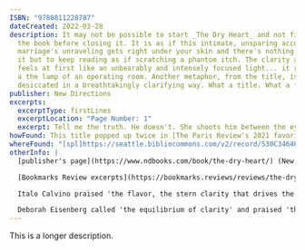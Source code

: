 ```yaml
---
ISBN: "9780811228787"
dateCreated: 2022-03-28
description: It may not be possible to start _The Dry Heart_ and not finish
  the book before closing it. It is as if this intimate, unsparing account of a
  marriage's unraveling gets right under your skin and there's nothing to do about
  it but to keep reading as if scratching a phantom itch. The clarity and directness of its prose
  feels at first like an unbearably and intensely focused light... it reveals all, like
  a the lamp of an operating room. Another metaphor, from the title, is even better&#58; this text is dry and
  desiccated in a breathtakingly clarifying way. What a title. What a first line.
publisher: New Directions
excerpts:
  excerptType: firstLines
  excerptLocation: "Page Number: 1"
  excerpt: Tell me the truth. He doesn't. She shoots him between the eyes, and walks out for a coffee.
howFound: This title popped up twice in [The Paris Review's 2021 favorites](https://www.theparisreview.org/blog/2021/12/17/our-staffs-favorite-books-of-2021/), and it sounded familiar. When I googled it, I immediately remembered being struck by the cover while just browsing on the [New Directions site](https://www.ndbooks.com/book/the-dry-heart/). Then I read [Deborah Eisenberg's review in NYRB](https://www.nybooks.com/articles/2019/07/18/natalia-ginzburg-driest-eye/)
whereFound: "[spl]https://seattle.bibliocommons.com/v2/record/S30C3464641"
otherInfo: |
  [publisher's page](https://www.ndbooks.com/book/the-dry-heart/) (New Directions)

  [Bookmarks Review excerpts](https://bookmarks.reviews/reviews/the-dry-heart/)

  Italo Calvino praised 'the flavor, the stern clarity that drives the story right through, unfaltering, to the end—that’s the reason that you have to read it all in one sitting.'

  Deborah Eisenberg called 'the equilibrium of clarity' and praised 'the quality of her attention is singular.'
---
```

This is a longer description.
